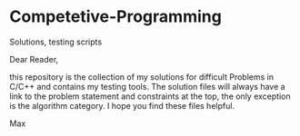 # Competetive-Programming
Solutions, testing scripts

Dear Reader,

this repository is the collection of my solutions for difficult Problems in C/C++ and contains my testing tools.
The solution files will always have a link to the problem statement and constraints at the top, the only exception is the algorithm category.
I hope you find these files helpful.

Max
